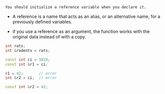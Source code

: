 
```ad-warning
You should initialize a reference variable when you declare it.
```

- A reference is a name that acts as an alias, or an alternative name, for a previously defined variables.

- if you use a reference as an argument, the function works with the original data instead of with a copy.

```cpp
int rats;
int &rodents = rats;
```

```cpp
const int ci = 1024;
const int &r1 = ci;

r1 = 42;       // error
int &r2 = ci;  // error
```


```cpp
const int &r2 = 42;
```


